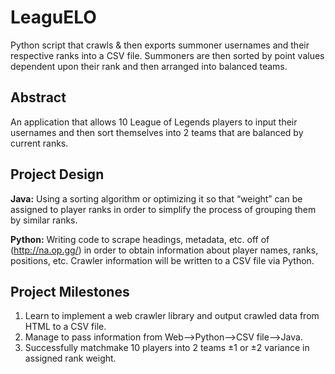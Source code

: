 # LeaguELO
Python script that crawls &amp; then exports summoner usernames and their respective ranks into a CSV file. Summoners are then sorted by point values dependent upon their rank and then arranged into balanced teams.

## Abstract
An application that allows 10 League of Legends players to input their usernames and then sort themselves into 2 teams that are balanced by current ranks.

## Project Design
**Java:** Using a sorting algorithm or optimizing it so that “weight” can be assigned to player ranks in order to simplify the process of grouping them by similar ranks. 

**Python:** Writing code to scrape headings, metadata, etc. off of (http://na.op.gg/) in order to obtain information about player names, ranks, positions, etc. Crawler information will be written to a CSV file via Python.

## Project Milestones
1. Learn to implement a web crawler library and output crawled data from HTML to a CSV file.
2. Manage to pass information from Web-->Python-->CSV file-->Java.
3. Successfully matchmake 10 players into 2 teams ±1 or ±2 variance in assigned rank weight.

